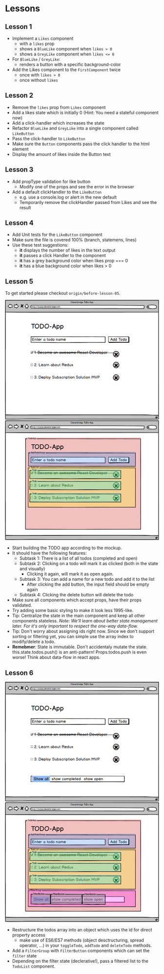 # Lessons

## Lesson 1

- Implement a `Likes` component
  - with a `likes` prop
  - shows a `BlueLike` component when `likes > 0`
  - shows a `GreyLike` component when `likes <= 0`
- For `BlueLike` / `GreyLike`:
  - renders a button with a specific background-color
- Add the Likes component to the `FirstComponent` twice
  - once with `likes > 0`
  - once without `likes`


## Lesson 2

- Remove the `likes` prop from `Likes` component
- Add a likes state which is initially 0 (Hint: You need a stateful component now)
- Add a click-handler which increases the state
- Refactor `BlueLike` and `GreyLike` into a single component called `LikeButton`
- Pass the click-handler to `LikeButton`
- Make sure the `Button` components pass the click handler to the html element
- Display the amount of likes inside the Button text


## Lesson 3

- Add propType validation for like button
  - Modify one of the props and see the error in the browser
- Add a default clickHandler to the `LikeButton`
  - e.g. use a console.log or alert in the new default
  - Temporarily remove the clickHandler passed from Likes and see the result


## Lesson 4

- Add Unit tests for the `LikeButton` component
- Make sure the file is covered 100% (branch, statemens, lines)
- Use these test suggestions:
  - **it** displays the number of likes in the text output
  - **it** passes a click Handler to the component
  - **it** has a grey background color when likes prop === 0
  - **it** has a blue background color when likes > 0

## Lesson 5

To get started please checkout `origin/before-lesson-05`.

![](images/todoApp.png "Todo App after lesson 5") ![](images/todoAppHighlights.png "Todo App with components highlighted")


- Start building the TODO app according to the mockup.
- It should have the following features:
  - Subtask 1: There is a list of all todos (completed and open)
  - Subtask 2: Clicking on a todo will mark it as clicked (both in the state and visually)
    - Clicking it again, will mark it as open again.
  - Subtask 3: You can add a name for a new todo and add it to the list
    - After clicking the add button, the input field should be empty again
  - Subtask 4: Clicking the delete button will delete the todo
- Make sure all components which accept props, have their props validated.
- Try adding some basic styling to make it look less 1995-like.
- Tip: Centralize the state in the main component and keep all other components stateless.
  *Note: We'll learn about better state management later. For it's only important to respect the one-way data-flow.*
- Tip: Don't worry about assigning ids right now. Since we don't support sorting or filtering yet, you can simple use the array index to modify/delete a todo.
- **Remebmer**: State is immutable. Don't accidentaly mutate the state. this.state.todos.push() is an anti-pattern! Props.todos.push is even worse! Think about data-flow in react apps.

## Lesson 6

![](images/todoAppFilter.png "Todo App after lesson 6") ![](images/todoAppFilterHighlights.png "Todo App with components highlighted")

- Restructure the todos array into an object which uses the id for direct property access
  - make use of ES6/ES7 methods (object desctructuring, spread operator, ...) in your `toggleTodo`, `addTodo` and `deleteTodo` methods.
- Add a `FilterGroup` with `FilterButton` components which can set the `filter` state
- Depending on the filter state (declerative!), pass a filtered list to the `TodoList` component.

